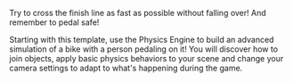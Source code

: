 Try to cross the finish line as fast as possible without falling over! And remember to pedal safe!

Starting with this template, use the Physics Engine to build an advanced simulation of a bike with a person pedaling on it! You will discover how to join objects, apply basic physics behaviors to your scene and change your camera settings to adapt to what's happening during the game.
